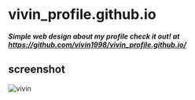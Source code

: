 # vivin_profile.github.io

_**Simple web design about my profile check it out! at https://github.com/vivin1998/vivin_profile.github.io/**_

## screenshot
![vivin](https://user-images.githubusercontent.com/37893399/82018845-b6448180-96a3-11ea-9461-0557ee763eb7.png)
